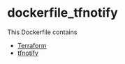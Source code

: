 # dockerfile_tfnotify
This Dockerfile contains
- [Terraform](https://github.com/hashicorp/terraform)
- [tfnotify](https://github.com/mercari/tfnotify)
